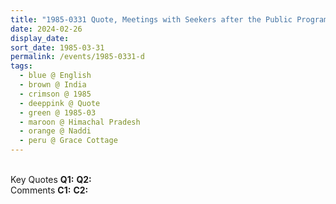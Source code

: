 ```yaml
---
title: "1985-0331 Quote, Meetings with Seekers after the Public Program, Grace Cottage, Talnoo, Naddi (11 kms NNE of Dharmaśhālā), Himachal Pradesh, India"
date: 2024-02-26
display_date: 
sort_date: 1985-03-31
permalink: /events/1985-0331-d
tags:
  - blue @ English
  - brown @ India
  - crimson @ 1985
  - deeppink @ Quote
  - green @ 1985-03
  - maroon @ Himachal Pradesh
  - orange @ Naddi
  - peru @ Grace Cottage
---
```


<br>

<wave-list>
  <list-title color="DarkSeaGreen" width="55">Key Quotes</list-title>
  <list-item color="BlanchedAlmond" width="280"><b>Q1:</b> <i></i></list-item>
  <list-item color="Lavender" width="280"><b>Q2:</b> <i></i></list-item>
</wave-list>

<br>

<wave-list>
  <list-title color="DarkSeaGreen" width="55">Comments</list-title>
  <list-item color="BlanchedAlmond" width="280"><b>C1:</b> <i></i></list-item>
  <list-item color="Lavender" width="280"><b>C2:</b> <i></i></list-item>
</wave-list>